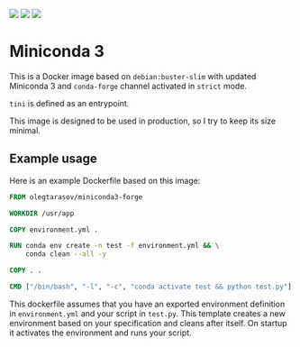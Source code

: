 ![](https://github.com/olegtarasov/docker-miniconda3-forge/workflows/Docker%20Image%20CI/badge.svg)
![](https://img.shields.io/microbadger/layers/olegtarasov/miniconda3-forge)
![](https://img.shields.io/microbadger/image-size/olegtarasov/miniconda3-forge)

# Miniconda 3

This is a Docker image based on `debian:buster-slim` with updated Miniconda 3 and `conda-forge` channel activated in `strict` mode.

`tini` is defined as an entrypoint.

This image is designed to be used in production, so I try to keep its size minimal.

## Example usage

Here is an example Dockerfile based on this image:

```Dockerfile
FROM olegtarasov/miniconda3-forge

WORKDIR /usr/app

COPY environment.yml .

RUN conda env create -n test -f environment.yml && \
    conda clean --all -y

COPY . .

CMD ["/bin/bash", "-l", "-c", "conda activate test && python test.py"]
``` 

This dockerfile assumes that you have an exported environment definition in `environment.yml` and your script in `test.py`. This template creates a new environment based on your specification and cleans after itself. On startup it activates the environment and runs your script.